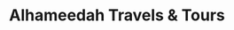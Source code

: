---
title: "Alhameedah Travels & Tours"
url: /karachi/alhameedah-travels-and-tours/
shop: travel agency
---